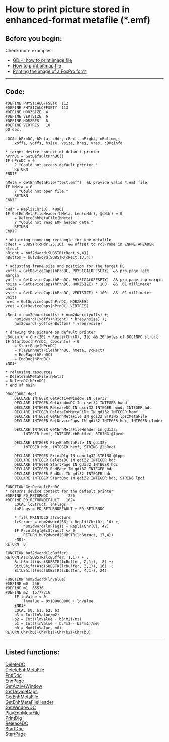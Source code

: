 <link rel="stylesheet" type="text/css" href="../css/win32api.css">  
<link rel="stylesheet" href="https://cdnjs.cloudflare.com/ajax/libs/font-awesome/4.7.0/css/font-awesome.min.css">

# How to print picture stored in enhanced-format metafile (*.emf)

## Before you begin:
Check more examples:  
* [GDI+: how to print image file](sample_455.md)  
* [How to print bitmap file](sample_211.md)  
* [Printing the image of a FoxPro form](sample_158.md)  
  
***  


## Code:
```foxpro  
#DEFINE PHYSICALOFFSETX  112
#DEFINE PHYSICALOFFSETY  113
#DEFINE HORZSIZE  4
#DEFINE VERTSIZE  6
#DEFINE HORZRES   8
#DEFINE VERTRES   10
DO decl

LOCAL hPrnDC, hMeta, cHdr, cRect, nRight, nBottom,;
	xoffs, yoffs, hsize, vsize, hres, vres, cDocinfo

* target device context of default printer
hPrnDC = GetDefaultPrnDC()
IF hPrnDC = 0
	? "Could not access default printer."
	RETURN
ENDIF

hMeta = GetEnhMetaFile("test.emf")  && provide valid *.emf file
IF hMeta = 0
	? "Could not open file."
	RETURN
ENDIF

cHdr = Repli(Chr(0), 4096)
IF GetEnhMetaFileHeader(hMeta, Len(cHdr), @cHdr) = 0
	= DeleteEnhMetaFile(hMeta)
	? "Could not read EMF header data."
	RETURN
ENDIF

* obtaining bounding rectangle for the metafile
cRect = SUBSTR(cHdr,25,16)  && offset to rclFrame in ENHMETAHEADER struct
nRight = buf2dword(SUBSTR(cRect,9,4))
nBottom = buf2dword(SUBSTR(cRect,13,4))

* adjusting frame size and position for the target DC
xoffs = GetDeviceCaps(hPrnDC, PHYSICALOFFSETX)  && prn page left margin
yoffs = GetDeviceCaps(hPrnDC, PHYSICALOFFSETY)  && prn page top margin
hsize = GetDeviceCaps(hPrnDC, HORZSIZE) * 100   && .01 millimeter units
vsize = GetDeviceCaps(hPrnDC, VERTSIZE) * 100   && .01 millimeter units
hres = GetDeviceCaps(hPrnDC, HORZRES)
vres = GetDeviceCaps(hPrnDC, VERTRES)

cRect = num2dword(xoffs) + num2dword(yoffs) +;
	num2dword((xoffs+nRight) * hres/hsize) +;
	num2dword((yoffs+nBottom) * vres/vsize)

* drawing the picture on default printer
cDocinfo = Chr(20) + Repli(Chr(0), 19) && 20 bytes of DOCINFO struct
IF StartDoc(hPrnDC, cDocinfo) > 0
	= StartPage(hPrnDC)
	= PlayEnhMetaFile(hPrnDC, hMeta, @cRect)
	= EndPage(hPrnDC)
	= EndDoc(hPrnDC)
ENDIF

* releasing resources
= DeleteEnhMetaFile(hMeta)
= DeleteDC(hPrnDC)
* end of main

PROCEDURE decl
	DECLARE INTEGER GetActiveWindow IN user32
	DECLARE INTEGER GetWindowDC In user32 INTEGER hwnd
	DECLARE INTEGER ReleaseDC IN user32 INTEGER hwnd, INTEGER hdc
	DECLARE INTEGER DeleteEnhMetaFile IN gdi32 INTEGER hemf
	DECLARE INTEGER GetEnhMetaFile IN gdi32 STRING lpszMetaFile
	DECLARE INTEGER GetDeviceCaps IN gdi32 INTEGER hdc, INTEGER nIndex

	DECLARE INTEGER GetEnhMetaFileHeader In gdi32;
		INTEGER hemf, INTEGER cbBuffer, STRING @lpemh

	DECLARE INTEGER PlayEnhMetaFile IN gdi32;
		INTEGER hdc, INTEGER hemf, STRING @lpRect

	DECLARE INTEGER PrintDlg IN comdlg32 STRING @lppd
	DECLARE INTEGER DeleteDC IN gdi32 INTEGER hdc
	DECLARE INTEGER StartPage IN gdi32 INTEGER hdc
	DECLARE INTEGER EndPage IN gdi32 INTEGER hdc
	DECLARE INTEGER EndDoc IN gdi32 INTEGER hdc
	DECLARE INTEGER StartDoc IN gdi32 INTEGER hdc, STRING lpdi

FUNCTION GetDefaultPrnDC
* returns device context for the default printer
#DEFINE PD_RETURNDC         256
#DEFINE PD_RETURNDEFAULT   1024
	LOCAL lcStruct, lnFlags
	lnFlags = PD_RETURNDEFAULT + PD_RETURNDC

	* fill PRINTDLG structure
	lcStruct = num2dword(66) + Repli(Chr(0), 16) +;
		num2dword(lnFlags) + Repli(Chr(0), 42)
	IF PrintDlg(@lcStruct) <> 0
		RETURN buf2dword(SUBSTR(lcStruct, 17,4))
	ENDIF
RETURN  0

FUNCTION buf2dword(lcBuffer)
RETURN Asc(SUBSTR(lcBuffer, 1,1)) + ;
	BitLShift(Asc(SUBSTR(lcBuffer, 2,1)),  8) +;
	BitLShift(Asc(SUBSTR(lcBuffer, 3,1)), 16) +;
	BitLShift(Asc(SUBSTR(lcBuffer, 4,1)), 24)

FUNCTION num2dword(lnValue)
#DEFINE m0  256
#DEFINE m1  65536
#DEFINE m2  16777216
	IF lnValue < 0
		lnValue = 0x100000000 + lnValue
	ENDIF
	LOCAL b0, b1, b2, b3
	b3 = Int(lnValue/m2)
	b2 = Int((lnValue - b3*m2)/m1)
	b1 = Int((lnValue - b3*m2 - b2*m1)/m0)
	b0 = Mod(lnValue, m0)
RETURN Chr(b0)+Chr(b1)+Chr(b2)+Chr(b3)  
```  
***  


## Listed functions:
[DeleteDC](../libraries/gdi32/DeleteDC.md)  
[DeleteEnhMetaFile](../libraries/gdi32/DeleteEnhMetaFile.md)  
[EndDoc](../libraries/gdi32/EndDoc.md)  
[EndPage](../libraries/gdi32/EndPage.md)  
[GetActiveWindow](../libraries/user32/GetActiveWindow.md)  
[GetDeviceCaps](../libraries/gdi32/GetDeviceCaps.md)  
[GetEnhMetaFile](../libraries/gdi32/GetEnhMetaFile.md)  
[GetEnhMetaFileHeader](../libraries/gdi32/GetEnhMetaFileHeader.md)  
[GetWindowDC](../libraries/user32/GetWindowDC.md)  
[PlayEnhMetaFile](../libraries/gdi32/PlayEnhMetaFile.md)  
[PrintDlg](../libraries/comdlg32/PrintDlg.md)  
[ReleaseDC](../libraries/user32/ReleaseDC.md)  
[StartDoc](../libraries/gdi32/StartDoc.md)  
[StartPage](../libraries/gdi32/StartPage.md)  
